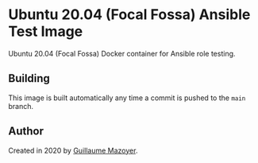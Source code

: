 # Ubuntu 20.04 (Focal Fossa) Ansible Test Image

Ubuntu 20.04 (Focal Fossa) Docker container for Ansible role testing.

## Building

This image is built automatically any time a commit is pushed to the `main`
branch.

## Author

Created in 2020 by [Guillaume Mazoyer](https://mazoyer.eu).
